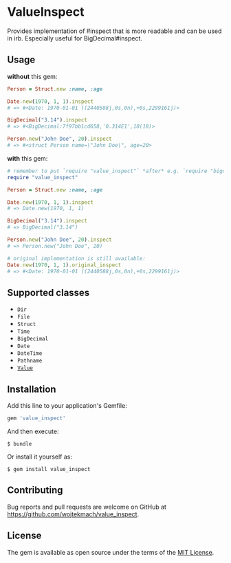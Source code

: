 # ValueInspect

Provides implementation of #inspect that is more readable and can be used in irb. Especially useful for BigDecimal#inspect.

## Usage

**without** this gem:

```ruby
Person = Struct.new :name, :age

Date.new(1970, 1, 1).inspect
# => #<Date: 1970-01-01 ((2440588j,0s,0n),+0s,2299161j)>

BigDecimal("3.14").inspect
# => #<BigDecimal:7f97bb1cd658,'0.314E1',18(18)>

Person.new("John Doe", 20).inspect
# => #<struct Person name=\"John Doe\", age=20>
```

**with** this gem:

```ruby
# remember to put `require "value_inspect"` *after* e.g. `require "bigdecimal"`
require "value_inspect"

Person = Struct.new :name, :age

Date.new(1970, 1, 1).inspect
# => Date.new(1970, 1, 1)

BigDecimal("3.14").inspect
# => BigDecimal("3.14")

Person.new("John Doe", 20).inspect
# => Person.new("John Doe", 20)

# original implementation is still available:
Date.new(1970, 1, 1).original_inspect
# => #<Date: 1970-01-01 ((2440588j,0s,0n),+0s,2299161j)>
```

## Supported classes

* `Dir`
* `File`
* `Struct`
* `Time`
* `BigDecimal`
* `Date`
* `DateTime`
* `Pathname`
* [`Value`](https://github.com/tcrayford/Values)

## Installation

Add this line to your application's Gemfile:

```ruby
gem 'value_inspect'
```

And then execute:

    $ bundle

Or install it yourself as:

    $ gem install value_inspect

## Contributing

Bug reports and pull requests are welcome on GitHub at <https://github.com/wojtekmach/value_inspect>.

## License

The gem is available as open source under the terms of the [MIT License](http://opensource.org/licenses/MIT).
